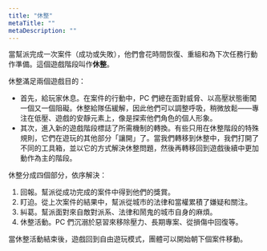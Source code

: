 ```yaml
---
title: "休整"
metaTitle: ""
metaDescription: ""
---
```


當幫派完成一次案件（成功或失敗），他們會花時間恢復、重組和為下次任務行動作準備。這個遊戲階段叫作**休整**。

休整滿足兩個遊戲目的：

* 首先，給玩家休息。在案件的行動中，PC 們總在面對威脅、以高壓狀態衝闖一個又一個阻礙。休整給隊伍緩解，因此他們可以調整呼吸，稍微放鬆——專注在低壓、遊戲的安靜元素上，像是探索他們角色的個人形象。
* 其次，進入新的遊戲階段標誌了所需機制的轉換。有些只用在休整階段的特殊規則，它們在遊玩的其他部分「讓開」了。當我們轉移到休整中，我們打開了不同的工具箱，並以它的方式解決休整問題，然後再轉移回到遊戲後續中更加動作為主的階段。

休整分成四個部分，依序解決：

1. <span class="game-term">回報。</span>幫派從成功完成的案件中得到他們的獎賞。
2. <span class="game-term">盯迫。</span>從上次案件的結果中，幫派從城市的法律和當權累積了嫌疑和關注。
3. <span class="game-term">糾葛。</span>幫派面對來自敵對派系、法律和鬧鬼的城市自身的麻煩。
4. <span class="game-term">休整活動。</span>PC 們沉溺於惡習來移除壓力、長期專案、從損傷中回復等。

當休整活動結束後，遊戲回到自由遊玩模式，團體可以開始朝下個案件移動。